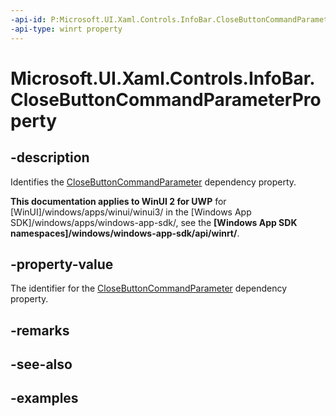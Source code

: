 ```yaml
---
-api-id: P:Microsoft.UI.Xaml.Controls.InfoBar.CloseButtonCommandParameterProperty
-api-type: winrt property
---
```


# Microsoft.UI.Xaml.Controls.InfoBar.CloseButtonCommandParameterProperty

<!--
public static Windows.UI.Xaml.DependencyProperty CloseButtonCommandParameterProperty { get; }
-->


## -description
Identifies the [CloseButtonCommandParameter](infobar_closebuttoncommandparameter.md) dependency property.

**This documentation applies to WinUI 2 for UWP** for [WinUI]/windows/apps/winui/winui3/ in the [Windows App SDK]/windows/apps/windows-app-sdk/, see the **[Windows App SDK namespaces]/windows/windows-app-sdk/api/winrt/**.

## -property-value
The identifier for the [CloseButtonCommandParameter](infobar_closebuttoncommandparameter.md) dependency property.

## -remarks

## -see-also

## -examples


